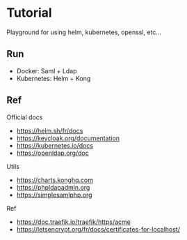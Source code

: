 # Tutorial

Playground for using helm, kubernetes, openssl, etc... 

Run
---
- Docker: Saml + Ldap
- Kubernetes: Helm + Kong


Ref
---
Official docs  
- https://helm.sh/fr/docs   
- https://keycloak.org/documentation   
- https://kubernetes.io/docs  
- https://openldap.org/doc  

Utils
- https://charts.konghq.com  
- https://phpldapadmin.org  
- https://simplesamlphp.org  

Ref
- https://doc.traefik.io/traefik/https/acme
- https://letsencrypt.org/fr/docs/certificates-for-localhost/
